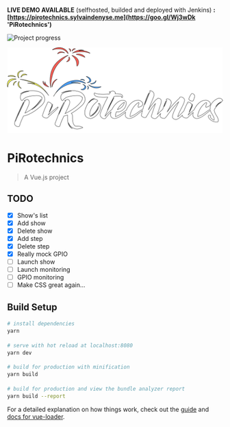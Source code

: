 **LIVE DEMO AVAILABLE** (selfhosted, builded and deployed with Jenkins) **: [https://pirotechnics.sylvaindenyse.me](https://goo.gl/Wj3wDk 'PiRotechnics')**

![Project progress](https://img.shields.io/badge/Project%20progress-50%25-blue.svg)

![PiRotechnics](src/assets/logo.png)

# PiRotechnics

> A Vue.js project

## TODO

- [x] Show's list
- [x] Add show
- [x] Delete show
- [x] Add step
- [x] Delete step
- [x] Really mock GPIO
- [ ] Launch show
- [ ] Launch monitoring
- [ ] GPIO monitoring
- [ ] Make CSS great again...

## Build Setup

```bash
# install dependencies
yarn

# serve with hot reload at localhost:8080
yarn dev

# build for production with minification
yarn build

# build for production and view the bundle analyzer report
yarn build --report
```

For a detailed explanation on how things work, check out the [guide](http://vuejs-templates.github.io/webpack/) and [docs for vue-loader](http://vuejs.github.io/vue-loader).
